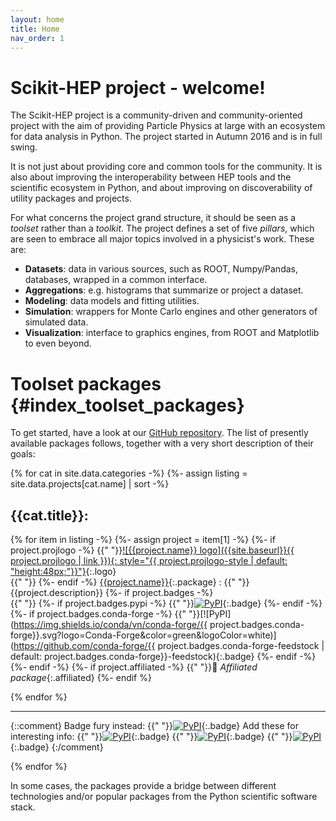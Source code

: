 ```yaml
---
layout: home
title: Home
nav_order: 1
---
```


# Scikit-HEP project - welcome!

The Scikit-HEP project is a community-driven and
community-oriented project with the aim of providing Particle Physics at
large with an ecosystem for data analysis in Python. The project started
in Autumn 2016 and is in full swing.

It is not just about providing core and common tools for the community.
It is also about improving the interoperability between HEP tools and
the scientific ecosystem in Python, and about improving on
discoverability of utility packages and projects.

For what concerns the project grand structure, it should be seen as a
*toolset* rather than a *toolkit*. The project defines a set of five
*pillars*, which are seen to embrace all major topics involved in a
physicist\'s work. These are:

- **Datasets**: data in various sources, such as ROOT, Numpy/Pandas,
  databases, wrapped in a common interface.
- **Aggregations**: e.g. histograms that summarize or project a
  dataset.
- **Modeling**: data models and fitting utilities.
- **Simulation**: wrappers for Monte Carlo engines and other
  generators of simulated data.
- **Visualization**: interface to graphics engines, from ROOT and
  Matplotlib to even beyond.

# Toolset packages {#index_toolset_packages}

To get started, have a look at our [GitHub repository][]. The list of presently available packages follows, together with a very
short description of their goals:

{% for cat in site.data.categories -%}
{%-  assign listing = site.data.projects[cat.name] | sort -%}
## {{cat.title}}:

{%   for item in listing -%}
{%-    assign project = item[1] -%}
{%-    if project.projlogo -%}
{{" "}}[![{{project.name}} logo]({{site.baseurl}}{{ project.projlogo | link }}){: style="{{ project.projlogo-style | default: "height:48px;"}}"}]({{project.url}}){:.logo}<br/>{{" "}}
{%-    endif -%}
[{{project.name}}]({{project.url}}){:.package}
 :
    {{" "}}{{project.description}}
{%-    if project.badges -%}
<br/>{{" "}}
{%-      if project.badges.pypi -%}
           {{" "}}[![PyPI](https://img.shields.io/pypi/v/{{project.badges.pypi}}?color=blue&logo=PyPI&logoColor=white)](https://pypi.org/project/{{project.badges.pypi}}){:.badge}
{%-      endif -%}
{%-      if project.badges.conda-forge -%}
           {{" "}}[![PyPI](https://img.shields.io/conda/vn/conda-forge/{{ project.badges.conda-forge}}.svg?logo=Conda-Forge&color=green&logoColor=white)](https://github.com/conda-forge/{{ project.badges.conda-forge-feedstock | default: project.badges.conda-forge}}-feedstock){:.badge}
{%-      endif -%}
{%-    endif -%}
{%-    if project.affiliated -%}
         {{" "}}🤝 *Affiliated package*{:.affiliated} 
{%-    endif %}

{%   endfor %}

---

{::comment} Badge fury instead:
           {{" "}}[![PyPI](https://badge.fury.io/py/{{project.badges.pypi}}.svg)](https://pypi.org/project/{{project.badges.pypi}}/){:.badge}
           Add these for interesting info:
           {{" "}}[![PyPI](https://img.shields.io/pypi/wheel/{{project.badges.pypi}})](https://pypi.org/project/{{project.badges.pypi}}/){:.badge}
           {{" "}}[![PyPI](https://img.shields.io/pypi/pyversions/{{project.badges.pypi}})](https://pypi.org/project/{{project.badges.pypi}}/){:.badge}
           {{" "}}[![PyPI](https://img.shields.io/pypi/status/{{project.badges.pypi}})](https://pypi.org/project/{{project.badges.pypi}}/){:.badge}
{:/comment}

{% endfor %}

In some cases, the packages provide a bridge between different
technologies and/or popular packages from the Python scientific software
stack.

[GitHub repository]: https://github.com/scikit-hep/
